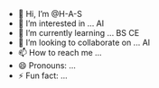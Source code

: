 - 👋 Hi, I’m @H-A-S
- 👀 I’m interested in ... AI
- 🌱 I’m currently learning ... BS CE
- 💞️ I’m looking to collaborate on ... AI
- 📫 How to reach me ...
- 😄 Pronouns: ...
- ⚡ Fun fact: ...

<!---
H-A-S/H-A-S is a ✨ special ✨ repository because its `README.md` (this file) appears on your GitHub profile.
You can click the Preview link to take a look at your changes.
--->
